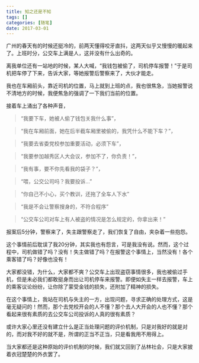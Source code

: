 ```yaml
---
title: 知之还是不知
tags: []
categories: [随笔]
date: 2017-03-01
---
```



广州的春天有的时候还挺冷的，前两天懂得咬牙直抖，这两天似乎又慢慢的暖起来了。上班时分，公交车上满是人，这并没有什么出奇的。

离我单位还有一站地的时候，某人大喊，“我钱包被偷了，司机停车报警！”于是司机把车停了下来，告诉大家，等她报警后警察来了，大伙才能走。

我也在车厢前头，靠近司机的位置，马上就到上班的点，我也很焦急，当她报警说不清地方的时候，我便焦急的强调了一下我们当前的位置。

接着车上涌出了各种声音，
>“我要下车，她被人偷了钱包关我什么事”，

>“我在车厢前面，她在后半截车厢里被偷的，我凭什么不能下车？”，

>“我要去省委党校参加重要活动，必须下车”，

>“我要参加越秀区人大会议，参加不了，你负责！”，

>“我有事，要不你先看我的袋子？”，

>“喂，公交公司吗？我要投诉...”

>“你自己不小心，买个教训，还拖了全车人下水”

>“我是不会让警察搜身的，不符合程序”

>“公交车公司对车上有人被盗的情况是怎么规定的，你拿出来！”

报案后5分钟，警察来了，失主跟警察走了，我们恢复了自由，夹杂着一些抱怨。

这个事情前后耽误了我20分钟，其实我也有怨言，可是我没有说。然而，这个过程中，司机做错了吗？没有！失主做错了吗？在报警这个事情上，当然没有！各个乘客错了吗？好像也没有！

大家都没错，为什么，大家都不爽？公交车上出现盗窃事情很多，我也被偷过手机，但是未必我们都敢挺身而出让司机停车来报警。即便如失主一样去报警，车上的乘客议论纷纷，让你除了蒙受金钱的损失，还附加了精神的损失。

在这个事情上，我站在司机与失主的一方，出现问题，寻求正确的处理方式，这是毫无疑问的！然而，那个去党校开会的人不懂？那个去人大开会的人也不懂？那个看起来很有素质的去公交车公司投诉的人真的很有素质？

或许大家心里还没有建立什么是正当处理问题的评价机制，只是对我好的就是对的，而对我不好的就不是，所谓的正当不正当，只是看我用不用得上。

当大家都还是这种原始的评价机制的时候，我们就又回到了丛林社会，只是大家披着衣冠楚楚的外衣罢了。
